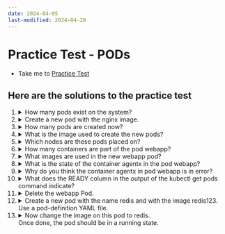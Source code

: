 ```yaml
---
date: 2024-04-05
last-modified: 2024-04-28
---
```

# Practice Test - PODs
  - Take me to [Practice Test](https://kodekloud.com/topic/practice-test-pods/)

## Here are the solutions to the practice test
1. <details>
   <summary>How many pods exist on the system?</summary>

   ```bash
   kubectl get pods
   ```

   Count the number of pods (if any)

   </details>

1. <details>
   <summary>Create a new pod with the nginx image.</summary>

   ```bash
   kubectl run nginx --image=nginx
   ```
   </details>

1. <details>
   <summary>How many pods are created now?</summary>

   ```bash
   kubectl get pods
   ```

   Count the number of pods (if any)

   To get the system to tell you you can also do this

   ```bash
   kubectl get pods --no-headers | wc -l
   ```

   * `--no-headers` should be obvious - output only the details.
   * `wc` is the word count program. `-l` tells it to count lines instead, and it will count the lines emitted by `kubectl`
   </details>

1. <details>
   <summary>What is the image used to create the new pods?</summary>

    `kubectl describe` outputs lots of information. The following will describe all pods whose name starts with `newpods`, and then we filter with `grep` to get what we are looking for.

    ```bash
    kubectl describe pod newpods | grep image
    ```

    We see that all three are pulling the same image.
   </details>

1. <details>
   <summary>Which nodes are these pods placed on?</summary>

    ```bash
    kubectl get pods -o wide
    ```

    Note the node column for each of the 3 `newpods` pods

   </details>

1. <details>
   <summary>How many containers are part of the pod webapp?</summary>

   ```bash
   kubectl describe pod webapp
   ```

   Look under the `Containers` section. Note there is `nginx` and `agentx`

   </details>

1. <details>
   <summary>What images are used in the new webapp pod?</summary>

   Examine the output from Q6. For each of the identified containers, look at `Image:`

   </details>

1. <details>
   <summary>What is the state of the container agentx in the pod webapp?</summary>

   ```bash
   kubectl describe pod webapp
   ```

   Examine the `State:` field for the `agentx` container.

   </details>

1. <details>
   <summary>Why do you think the container agentx in pod webapp is in error?</summary>

   Examine the output from Q8 and look in the `Events:` section at the end. Look at the event that says `failed to pull and unpack image ...`

   </details>

1. <details>
   <summary>What does the READY column in the output of the kubectl get pods command indicate?</summary>

   ```bash
   kubectl get pods
   ```

   Look at the `webapp` pod which we know has two containers and one is in error. You can deduce which of the answers is correct from this.

   </details>

1. <details>
   <summary>Delete the webapp Pod.</summary>

   ```bash
   kubectl delete pod webapp
   ```

   To delete the pod without any delay and confirmation, we can add `--force` flag. Note that in a real production system, forcing is a last resort as it can leave behind containers that haven't been cleaned up properly. Some may have important cleanup jobs to run when they are requested to terminate, which wouldn't get run.

   You can however use `--force` in the exam as it will gain you time. No exam pods rely on any of the above.

   </details>

1. <details>
   <summary>Create a new pod with the name redis and with the image redis123.</br>Use a pod-definition YAML file.</summary>

   To create the pod definition YAML file:

   `--dry-run=client` tells `kubectl` to test without actually doing anything. `-o yaml` says "Output what you would send to API server to the console", which we then redirect into the named file.

   ```bash
   kubectl run redis --image=redis123 --dry-run=client -o yaml > redis.yaml
   ```

   And now use the YAML you created to deploy the pod.

   ```bash
   kubectl create -f redis.yaml
   ```

   </details>

1. <details>
   <summary>Now change the image on this pod to redis.</br>Once done, the pod should be in a running state.</summary>

   There are three ways this can be done!

   1. Method 1</br>
      Edit your manifest file created in last question

      ```bash
      vi redis.yaml
      ```

      Fix the image name in the redis.yaml to `redis`, save and exit.

      Apply the edited yaml

      ```bash
      kubectl apply -f redis.yaml
      ```

   1. Method 2</br>
      Edit the running pod directly (note not all fields can be edited this way)

      ```
      kubectl edit pod redis
      ```

      This will bring the pod YAML up in `vi`. Edit it as per method 1. When you eixt `vi` the change will be immediately applied. If you make a mistake, you will be dropped back into `vi`

   1. Method 3</br>
      Patch the image directly. For this you need to know the `name` of the container in the pod, as we assign the new image to that name, as in `container_image_name=new_image`

      ```bash
      kubectl set image pod/redis redis=redis
      ```

   </details>
